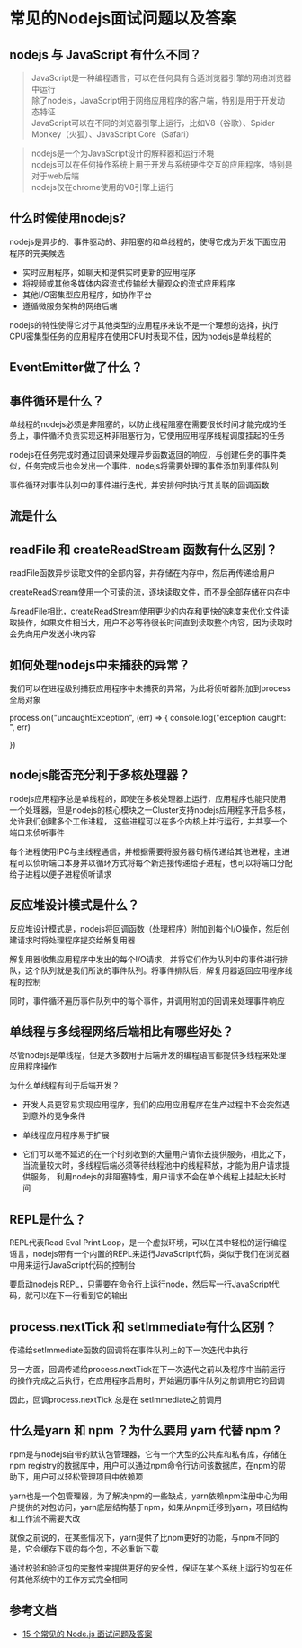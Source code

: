# 常见的Nodejs面试问题以及答案
## nodejs 与 JavaScript 有什么不同？
>JavaScript是一种编程语言，可以在任何具有合适浏览器引擎的网络浏览器中运行 <br>
除了nodejs，JavaScript用于网络应用程序的客户端，特别是用于开发动态特征 <br>
JavaScript可以在不同的浏览器引擎上运行，比如V8（谷歌）、Spider Monkey（火狐）、JavaScript Core（Safari）

>nodejs是一个为JavaScript设计的解释器和运行环境 <br>
nodejs可以在任何操作系统上用于开发与系统硬件交互的应用程序，特别是对于web后端 <br>
nodejs仅在chrome使用的V8引擎上运行

## 什么时候使用nodejs?
nodejs是异步的、事件驱动的、非阻塞的和单线程的，使得它成为开发下面应用程序的完美候选

* 实时应用程序，如聊天和提供实时更新的应用程序
* 将视频或其他多媒体内容流式传输给大量观众的流式应用程序
* 其他I/O密集型应用程序，如协作平台
* 遵循微服务架构的网络后端

nodejs的特性使得它对于其他类型的应用程序来说不是一个理想的选择，执行CPU密集型任务的应用程序在使用CPU时表现不佳，因为nodejs是单线程的

## EventEmitter做了什么？

## 事件循环是什么？
单线程的nodejs必须是非阻塞的，以防止线程阻塞在需要很长时间才能完成的任务上，事件循环负责实现这种非阻塞行为，它使用应用程序线程调度挂起的任务

nodejs在任务完成时通过回调来处理异步函数返回的响应，与创建任务的事件类似，任务完成后也会发出一个事件，nodejs将需要处理的事件添加到事件队列

事件循环对事件队列中的事件进行迭代，并安排何时执行其关联的回调函数

## 流是什么

## readFile 和 createReadStream 函数有什么区别？
readFile函数异步读取文件的全部内容，并存储在内存中，然后再传递给用户

createReadStream使用一个可读的流，逐块读取文件，而不是全部存储在内存中

与readFile相比，createReadStream使用更少的内存和更快的速度来优化文件读取操作，如果文件相当大，用户不必等待很长时间直到读取整个内容，因为读取时会先向用户发送小块内容

## 如何处理nodejs中未捕获的异常？
我们可以在进程级别捕获应用程序中未捕获的异常，为此将侦听器附加到process全局对象

process.on("uncaughtException", (err) => {
  console.log("exception caught: ", err)

})

## nodejs能否充分利于多核处理器？
nodejs应用程序总是单线程的，即使在多核处理器上运行，应用程序也能只使用一个处理器，但是nodejs的核心模块之一Cluster支持nodejs应用程序开启多核，允许我们创建多个工作进程，
这些进程可以在多个内核上并行运行，并共享一个端口来侦听事件

每个进程使用IPC与主线程通信，并根据需要将服务器句柄传递给其他进程，主进程可以侦听端口本身并以循环方式将每个新连接传递给子进程，也可以将端口分配给子进程以便子进程侦听请求

## 反应堆设计模式是什么？
反应堆设计模式是，nodejs将回调函数（处理程序）附加到每个I/O操作，然后创建请求时将处理程序提交给解复用器

解复用器收集应用程序中发出的每个I/O请求，并将它们作为队列中的事件进行排队，这个队列就是我们所说的事件队列。将事件排队后，解复用器返回应用程序线程的控制

同时，事件循环遍历事件队列中的每个事件，并调用附加的回调来处理事件响应

## 单线程与多线程网络后端相比有哪些好处？
尽管nodejs是单线程，但是大多数用于后端开发的编程语言都提供多线程来处理应用程序操作

为什么单线程有利于后端开发？

* 开发人员更容易实现应用程序，我们的应用应用程序在生产过程中不会突然遇到意外的竞争条件

* 单线程应用程序易于扩展

* 它们可以毫不延迟的在一个时刻收到的大量用户请你去提供服务，相比之下，当流量较大时，多线程后端必须等待线程池中的线程释放，才能为用户请求提供服务，
利用nodejs的非阻塞特性，用户请求不会在单个线程上挂起太长时间

## REPL是什么？
REPL代表Read Eval Print Loop，是一个虚拟环境，可以在其中轻松的运行编程语言，nodejs带有一个内置的REPL来运行JavaScript代码，类似于我们在浏览器中用来运行JavaScript代码的控制台

要启动nodejs REPL，只需要在命令行上运行node，然后写一行JavaScript代码，就可以在下一行看到它的输出

## process.nextTick 和 setImmediate有什么区别？
传递给setImmediate函数的回调将在事件队列上的下一次迭代中执行

另一方面，回调传递给process.nextTick在下一次迭代之前以及程序中当前运行的操作完成之后执行，在应用程序启用时，开始遍历事件队列之前调用它的回调

因此，回调process.nextTick 总是在 setImmediate之前调用

## 什么是yarn 和 npm ？为什么要用 yarn 代替 npm ?
npm是与nodejs自带的默认包管理器，它有一个大型的公共库和私有库，存储在npm registry的数据库中，用户可以通过npm命令行访问该数据库，在npm的帮助下，用户可以轻松管理项目中依赖项

yarn也是一个包管理器，为了解决npm的一些缺点，yarn依赖npm注册中心为用户提供的对包访问，yarn底层结构基于npm，如果从npm迁移到yarn，项目结构和工作流不需要大改

就像之前说的，在某些情况下，yarn提供了比npm更好的功能，与npm不同的是，它会缓存下载的每个包，不必重新下载

通过校验和验证包的完整性来提供更好的安全性，保证在某个系统上运行的包在任何其他系统中的工作方式完全相同

## 参考文档
* [15 个常见的 Node.js 面试问题及答案](https://mp.weixin.qq.com/s/Zn9BEgoyAwq9bfpoBMUYPA)

